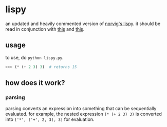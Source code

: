 # lispy
an updated and heavily commented version of [norvig's lispy](http://norvig.com/lispy.html). it should be read in conjunction with [this](http://pythonpracticeprojects.com/lisp.html) and [this](http://www.michaelnielsen.org/ddi/lisp-as-the-maxwells-equations-of-software/).

## usage
to use, do `python lispy.py`.
```python
>>> (* (+ 2 3) 3)  # returns 15
```

## how does it work?
### parsing
parsing converts an expression into something that can be sequentially evaluated. for example, the nested expression `(* (+ 2 3) 3)` is converted into `['*', ['+', 2, 3], 3]` for evaluation.